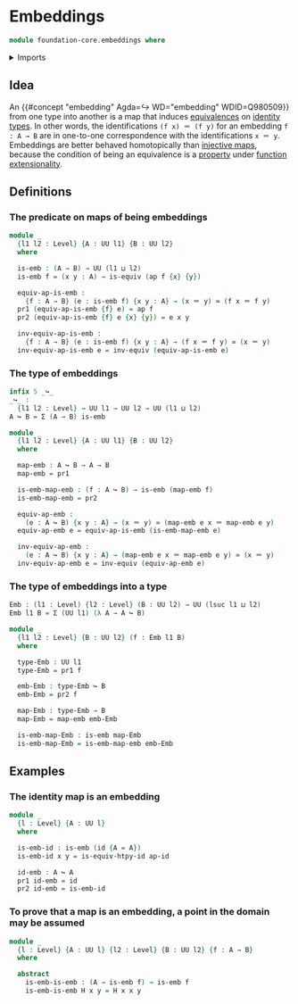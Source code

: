 # Embeddings

```agda
module foundation-core.embeddings where
```

<details><summary>Imports</summary>

```agda
open import foundation.action-on-identifications-functions
open import foundation.dependent-pair-types
open import foundation.universe-levels

open import foundation-core.equivalences
open import foundation-core.function-types
open import foundation-core.identity-types
```

</details>

## Idea

An {{#concept "embedding" Agda=_↪_ WD="embedding" WDID=Q980509}} from one type
into another is a map that induces
[equivalences](foundation-core.equivalences.md) on
[identity types](foundation-core.identity-types.md). In other words, the
identifications `(f x) ＝ (f y)` for an embedding `f : A → B` are in one-to-one
correspondence with the identifications `x ＝ y`. Embeddings are better behaved
homotopically than [injective maps](foundation-core.injective-maps.md), because
the condition of being an equivalence is a
[property](foundation-core.propositions.md) under
[function extensionality](foundation.function-extensionality.md).

## Definitions

### The predicate on maps of being embeddings

```agda
module _
  {l1 l2 : Level} {A : UU l1} {B : UU l2}
  where

  is-emb : (A → B) → UU (l1 ⊔ l2)
  is-emb f = (x y : A) → is-equiv (ap f {x} {y})

  equiv-ap-is-emb :
    {f : A → B} (e : is-emb f) {x y : A} → (x ＝ y) ≃ (f x ＝ f y)
  pr1 (equiv-ap-is-emb {f} e) = ap f
  pr2 (equiv-ap-is-emb {f} e {x} {y}) = e x y

  inv-equiv-ap-is-emb :
    {f : A → B} (e : is-emb f) {x y : A} → (f x ＝ f y) ≃ (x ＝ y)
  inv-equiv-ap-is-emb e = inv-equiv (equiv-ap-is-emb e)
```

### The type of embeddings

```agda
infix 5 _↪_
_↪_ :
  {l1 l2 : Level} → UU l1 → UU l2 → UU (l1 ⊔ l2)
A ↪ B = Σ (A → B) is-emb

module _
  {l1 l2 : Level} {A : UU l1} {B : UU l2}
  where

  map-emb : A ↪ B → A → B
  map-emb = pr1

  is-emb-map-emb : (f : A ↪ B) → is-emb (map-emb f)
  is-emb-map-emb = pr2

  equiv-ap-emb :
    (e : A ↪ B) {x y : A} → (x ＝ y) ≃ (map-emb e x ＝ map-emb e y)
  equiv-ap-emb e = equiv-ap-is-emb (is-emb-map-emb e)

  inv-equiv-ap-emb :
    (e : A ↪ B) {x y : A} → (map-emb e x ＝ map-emb e y) ≃ (x ＝ y)
  inv-equiv-ap-emb e = inv-equiv (equiv-ap-emb e)
```

### The type of embeddings into a type

```agda
Emb : (l1 : Level) {l2 : Level} (B : UU l2) → UU (lsuc l1 ⊔ l2)
Emb l1 B = Σ (UU l1) (λ A → A ↪ B)

module _
  {l1 l2 : Level} {B : UU l2} (f : Emb l1 B)
  where

  type-Emb : UU l1
  type-Emb = pr1 f

  emb-Emb : type-Emb ↪ B
  emb-Emb = pr2 f

  map-Emb : type-Emb → B
  map-Emb = map-emb emb-Emb

  is-emb-map-Emb : is-emb map-Emb
  is-emb-map-Emb = is-emb-map-emb emb-Emb
```

## Examples

### The identity map is an embedding

```agda
module _
  {l : Level} {A : UU l}
  where

  is-emb-id : is-emb (id {A = A})
  is-emb-id x y = is-equiv-htpy-id ap-id

  id-emb : A ↪ A
  pr1 id-emb = id
  pr2 id-emb = is-emb-id
```

### To prove that a map is an embedding, a point in the domain may be assumed

```agda
module _
  {l : Level} {A : UU l} {l2 : Level} {B : UU l2} {f : A → B}
  where

  abstract
    is-emb-is-emb : (A → is-emb f) → is-emb f
    is-emb-is-emb H x y = H x x y
```
